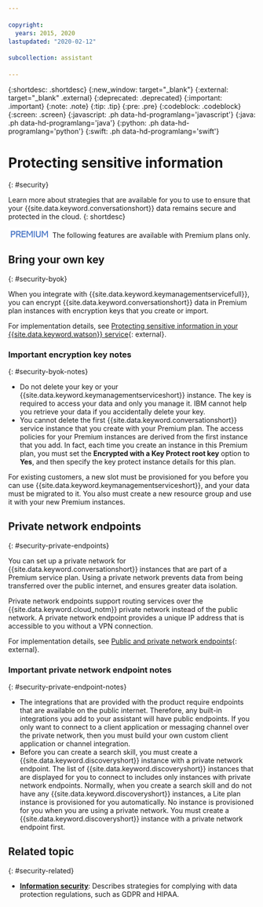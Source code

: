 ```yaml
---

copyright:
  years: 2015, 2020
lastupdated: "2020-02-12"

subcollection: assistant

---
```


{:shortdesc: .shortdesc}
{:new_window: target="_blank"}
{:external: target="_blank" .external}
{:deprecated: .deprecated}
{:important: .important}
{:note: .note}
{:tip: .tip}
{:pre: .pre}
{:codeblock: .codeblock}
{:screen: .screen}
{:javascript: .ph data-hd-programlang='javascript'}
{:java: .ph data-hd-programlang='java'}
{:python: .ph data-hd-programlang='python'}
{:swift: .ph data-hd-programlang='swift'}

# Protecting sensitive information
{: #security}

Learn more about strategies that are available for you to use to ensure that your {{site.data.keyword.conversationshort}} data remains secure and protected in the cloud.
{: shortdesc}

![Premium plan only](images/premium0.png) The following features are available with Premium plans only.

## Bring your own key
{: #security-byok}

When you integrate with {{site.data.keyword.keymanagementservicefull}}, you can encrypt {{site.data.keyword.conversationshort}} data in Premium plan instances with encryption keys that you create or import.

For implementation details, see [Protecting sensitive information in your {{site.data.keyword.watson}} service](/docs/watson?topic=watson-keyservice){: external}.

### Important encryption key notes
{: #security-byok-notes}

- Do not delete your key or your {{site.data.keyword.keymanagementserviceshort}} instance. The key is required to access your data and only you manage it. IBM cannot help you retrieve your data if you accidentally delete your key.
- You cannot delete the first {{site.data.keyword.conversationshort}} service instance that you create with your Premium plan. The access policies for your Premium instances are derived from the first instance that you add. In fact, each time you create an instance in this Premium plan, you must set the **Encrypted with a Key Protect root key** option to **Yes**, and then specify the key protect instance details for this plan.

For existing customers, a new slot must be provisioned for you before you can use {{site.data.keyword.keymanagementserviceshort}}, and your data must be migrated to it. You also must create a new resource group and use it with your new Premium instances.

## Private network endpoints
{: #security-private-endpoints}

You can set up a private network for {{site.data.keyword.conversationshort}} instances that are part of a Premium service plan. Using a private network prevents data from being transferred over the public internet, and ensures greater data isolation.

Private network endpoints support routing services over the {{site.data.keyword.cloud_notm}} private network instead of the public network. A private network endpoint provides a unique IP address that is accessible to you without a VPN connection.

For implementation details, see [Public and private network endpoints](/docs/watson?topic=watson-public-private-endpoints){: external}.

### Important private network endpoint notes
{: #security-private-endpoint-notes}

- The integrations that are provided with the product require endpoints that are available on the public internet. Therefore, any built-in integrations you add to your assistant will have public endpoints. If you only want to connect to a client application or messaging channel over the private network, then you must build your own custom client application or channel integration.
- Before you can create a search skill, you must create a {{site.data.keyword.discoveryshort}} instance with a private network endpoint. The list of {{site.data.keyword.discoveryshort}} instances that are displayed for you to connect to includes only instances with private network endpoints. Normally, when you create a search skill and do not have any {{site.data.keyword.discoveryshort}} instances, a Lite plan instance is provisioned for you automatically. No instance is provisioned for you when you are using a private network. You must create a {{site.data.keyword.discoveryshort}} instance with a private network endpoint first.

## Related topic
{: #security-related}

- **[Information security](/docs/assistant?topic=assistant-information-security)**: Describes strategies for complying with data protection regulations, such as GDPR and HIPAA. 
